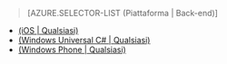 ﻿> [AZURE.SELECTOR-LIST (Piattaforma | Back-end)]
- [(iOS | Qualsiasi)](mobile-services-ios-handling-conflicts-offline-data.md)
- [(Windows Universal C# | Qualsiasi)](mobile-services-windows-store-dotnet-handling-conflicts-offline-data.md)
- [(Windows Phone | Qualsiasi)](mobile-services-windows-phone-handling-conflicts-offline-data.md)

<!--HONumber=42-->
